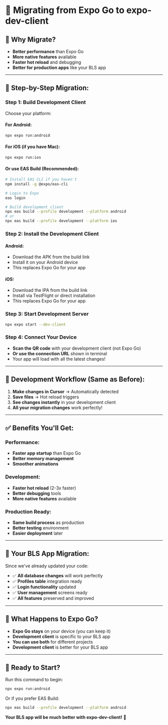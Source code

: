 # 📱 Migrating from Expo Go to expo-dev-client

## 🎯 **Why Migrate?**
- **Better performance** than Expo Go
- **More native features** available
- **Faster hot reload** and debugging
- **Better for production apps** like your BLS app

---

## 🚀 **Step-by-Step Migration:**

### **Step 1: Build Development Client**

Choose your platform:

#### **For Android:**
```bash
npx expo run:android
```

#### **For iOS (if you have Mac):**
```bash
npx expo run:ios
```

#### **Or use EAS Build (Recommended):**
```bash
# Install EAS CLI if you haven't
npm install -g @expo/eas-cli

# Login to Expo
eas login

# Build development client
npx eas build --profile development --platform android
# or
npx eas build --profile development --platform ios
```

### **Step 2: Install the Development Client**

#### **Android:**
- Download the APK from the build link
- Install it on your Android device
- This replaces Expo Go for your app

#### **iOS:**
- Download the IPA from the build link
- Install via TestFlight or direct installation
- This replaces Expo Go for your app

### **Step 3: Start Development Server**

```bash
npx expo start --dev-client
```

### **Step 4: Connect Your Device**

- **Scan the QR code** with your development client (not Expo Go)
- **Or use the connection URL** shown in terminal
- Your app will load with all the latest changes!

---

## 🔄 **Development Workflow (Same as Before):**

1. **Make changes in Cursor** → Automatically detected
2. **Save files** → Hot reload triggers
3. **See changes instantly** in your development client
4. **All your migration changes** work perfectly!

---

## ✅ **Benefits You'll Get:**

### **Performance:**
- **Faster app startup** than Expo Go
- **Better memory management**
- **Smoother animations**

### **Development:**
- **Faster hot reload** (2-3x faster)
- **Better debugging** tools
- **More native features** available

### **Production Ready:**
- **Same build process** as production
- **Better testing** environment
- **Easier deployment** later

---

## 🎉 **Your BLS App Migration:**

Since we've already updated your code:
- ✅ **All database changes** will work perfectly
- ✅ **Profiles table** integration ready
- ✅ **Login functionality** updated
- ✅ **User management** screens ready
- ✅ **All features** preserved and improved

---

## 📱 **What Happens to Expo Go?**

- **Expo Go stays** on your device (you can keep it)
- **Development client** is specific to your BLS app
- **You can use both** for different projects
- **Development client** is better for your BLS app

---

## 🚀 **Ready to Start?**

Run this command to begin:
```bash
npx expo run:android
```

Or if you prefer EAS Build:
```bash
npx eas build --profile development --platform android
```

**Your BLS app will be much better with expo-dev-client!** 🎉
